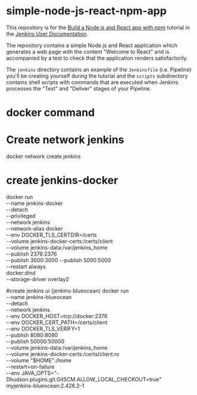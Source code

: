 # simple-node-js-react-npm-app

This repository is for the
[Build a Node.js and React app with npm](https://jenkins.io/doc/tutorials/build-a-node-js-and-react-app-with-npm/)
tutorial in the [Jenkins User Documentation](https://jenkins.io/doc/).

The repository contains a simple Node.js and React application which generates
a web page with the content "Welcome to React" and is accompanied by a test to
check that the application renders satisfactorily.

The `jenkins` directory contains an example of the `Jenkinsfile` (i.e. Pipeline)
you'll be creating yourself during the tutorial and the `scripts` subdirectory
contains shell scripts with commands that are executed when Jenkins processes
the "Test" and "Deliver" stages of your Pipeline.

# docker command

# Create network jenkins

docker network create jenkins

# create jenkins-docker

docker run \
 --name jenkins-docker \
 --detach \
 --privileged \
 --network jenkins \
 --network-alias docker \
 --env DOCKER_TLS_CERTDIR=/certs \
 --volume jenkins-docker-certs:/certs/client \
 --volume jenkins-data:/var/jenkins_home \
 --publish 2376:2376 \
 --publish 3000:3000 --publish 5000:5000 \
 --restart always \
 docker:dind \
 --storage-driver overlay2

#create jenkins ui (jenkins-blueocean)
docker run \
 --name jenkins-blueocean \
 --detach \
 --network jenkins \
 --env DOCKER_HOST=tcp://docker:2376 \
 --env DOCKER_CERT_PATH=/certs/client \
 --env DOCKER_TLS_VERIFY=1 \
 --publish 8080:8080 \
 --publish 50000:50000 \
 --volume jenkins-data:/var/jenkins_home \
 --volume jenkins-docker-certs:/certs/client:ro \
 --volume "$HOME":/home \
 --restart=on-failure \
 --env JAVA_OPTS="-Dhudson.plugins.git.GitSCM.ALLOW_LOCAL_CHECKOUT=true" \
 myjenkins-blueocean:2.426.2-1
